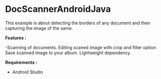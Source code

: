 # DocScannerAndroidJava
This example is about detecting the borders of any document and then capturing the image of the same.

<b>Features : </b>

-Scanning of documents.
Editing scaned image with crop and filter option
Save scanned image to your album.
Lightweight dependency.

<b>Requirements :</b>
- Android Studio
